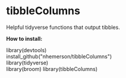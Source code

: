 # tibbleColumns
Helpful tidyverse functions that output tibbles. 

<b>How to install:</b>

library(devtools) <br>
install_github("nhemerson/tibbleColumns") <br>
library(tidyverse) <br>
library(broom)
library(tibbleColumns) 

